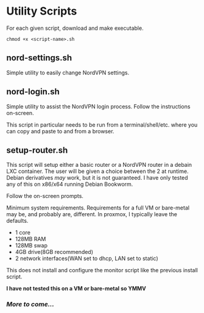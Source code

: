 # Utility Scripts
For each given script, download and make executable.
```
chmod +x <script-name>.sh
```
## nord-settings.sh
Simple utility to easily change NordVPN settings.

## nord-login.sh
Simple utility to assist the NordVPN login process.
Follow the instructions on-screen.

This script in particular needs to be run from a terminal/shell/etc. where you can copy and paste to and from a browser.

## setup-router.sh
This script will setup either a basic router or a NordVPN router in a debain LXC container. The user will be given a choice between the 2 at runtime. Debian derivatives *may* work, but it is not guaranteed. I have only tested any of this on x86/x64 running Debian Bookworm.

Follow the on-screen prompts.

Minimum system requirements. Requirements for a full VM or bare-metal may be, and probably are, different. In proxmox, I typically leave the defaults.
- 1 core
- 128MB RAM
- 128MB swap
- 4GB drive(8GB recommended)
- 2 network interfaces(WAN set to dhcp, LAN set to static)

This does not install and configure the monitor script like the previous install script.

**I have not tested this on a VM or bare-metal so YMMV**

### *More to come...*
